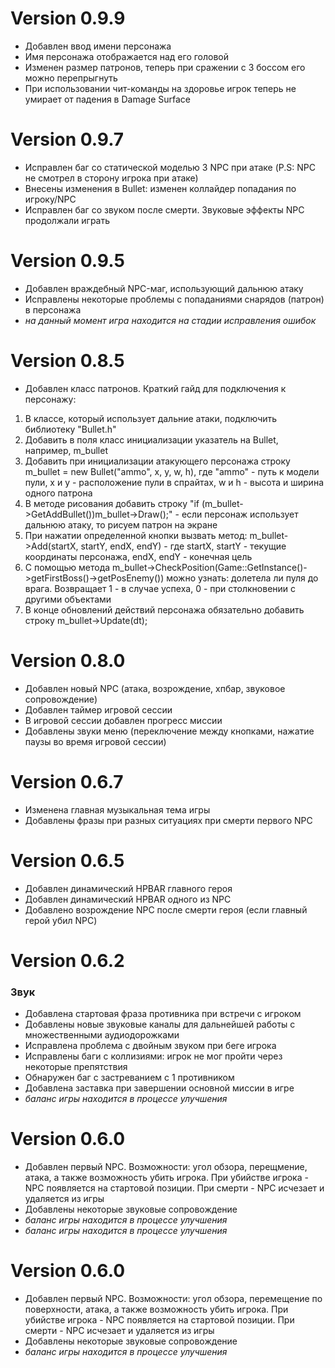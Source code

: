 # Version 0.9.9
- Добавлен ввод имени персонажа
- Имя персонажа отображается над его головой
- Изменен размер патронов, теперь при сражении с 3 боссом его можно перепрыгнуть
- При использовании чит-команды на здоровье игрок теперь не умирает от падения в Damage Surface
# Version 0.9.7
- Исправлен баг со статической моделью 3 NPC при атаке (P.S: NPC не смотрел в сторону игрока при атаке)
- Внесены изменения в Bullet: изменен коллайдер попадания по игроку/NPC
- Исправлен баг со звуком после смерти. Звуковые эффекты NPC продолжали играть 
# Version 0.9.5
- Добавлен враждебный NPC-маг, использующий дальнюю атаку
- Исправлены некоторые проблемы с попаданиями снарядов (патрон) в персонажа
- *на данный момент игра находится на стадии исправления ошибок*
# Version 0.8.5
- Добавлен класс патронов. Краткий гайд для подключения к персонажу:
1) В классе, который использует дальние атаки, подключить библиотеку "Bullet.h"
2) Добавить в поля класс инициализации указатель на Bullet, например, m_bullet
3) Добавить при инициализации атакующего персонажа строку m_bullet = new Bullet("ammo", x, y, w, h), где "ammo" - путь к модели пули, x и y - расположение пули в спрайтах, w и h - высота и ширина одного патрона
4) В методе рисования добавить строку "if (m_bullet->GetAddBullet())m_bullet->Draw();" - если персонаж использует дальнюю атаку, то рисуем патрон на экране
5) При нажатии определенной кнопки вызвать метод: m_bullet->Add(startX, startY, endX, endY) - где startX, startY - текущие координаты персонажа, endX, endY - конечная цель
6) С помощью метода m_bullet->CheckPosition(Game::GetInstance()->getFirstBoss()->getPosEnemy()) можно узнать: долетела ли пуля до врага. Возвращает 1 - в случае успеха, 0 - при столкновении с другими объектами
7) В конце обновлений действий персонажа обязательно добавить строку m_bullet->Update(dt);
# Version 0.8.0
- Добавлен новый NPC (атака, возрождение, хпбар, звуковое сопровождение)
- Добавлен таймер игровой сессии
- В игровой сессии добавлен прогресс миссии
- Добавлены звуки меню (переключение между кнопками, нажатие паузы во время игровой сессии)
# Version 0.6.7
- Изменена главная музыкальная тема игры
- Добавлены фразы при разных ситуациях при смерти первого NPC
# Version 0.6.5
- Добавлен динамический HPBAR главного героя
- Добавлен динамический HPBAR одного из NPC
- Добавлено возрождение NPC после смерти героя (если главный герой убил NPC) 
# Version 0.6.2
### Звук
- Добавлена стартовая фраза противника при встречи с игроком
- Добавлены новые звуковые каналы для дальнейшей работы с множественными аудиодорожками
- Исправлена проблема с двойным звуком при беге игрока
- Исправлены баги с коллизиями: игрок не мог пройти через некоторые препятствия
- Обнаружен баг с застреванием с 1 противником
- Добавлена заставка при завершении основной миссии в игре
- *баланс игры находится в процессе улучшения*
# Version 0.6.0
- Добавлен первый NPC. Возможности: угол обзора, перещмение, атака, а также возможность убить игрока. При убийстве игрока - NPC появляется на стартовой позиции. При смерти - NPC исчезает и удаляется из игры
- Добавлены некоторые звуковые сопровождение
- *баланс игры находится в процессе улучшения*
- *баланс игры находится в процессе улучшения* 
# Version 0.6.0
- Добавлен первый NPC. Возможности: угол обзора, перемещение по поверхности, атака, а также возможность убить игрока. При убийстве игрока - NPC появляется на стартовой позиции. При смерти - NPC исчезает и удаляется из игры
- Добавлены некоторые звуковые сопровождение
- *баланс игры находится в процессе улучшения* 
